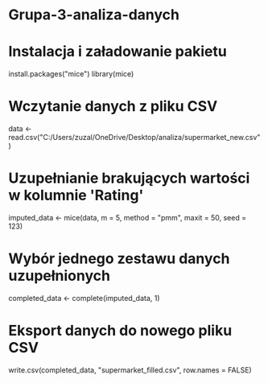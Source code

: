# Grupa-3-analiza-danych
# Instalacja i załadowanie pakietu
install.packages("mice")
library(mice)

# Wczytanie danych z pliku CSV
data <- read.csv("C:/Users/zuzal/OneDrive/Desktop/analiza/supermarket_new.csv")

# Uzupełnianie brakujących wartości w kolumnie 'Rating'
imputed_data <- mice(data, m = 5, method = "pmm", maxit = 50, seed = 123)

# Wybór jednego zestawu danych uzupełnionych
completed_data <- complete(imputed_data, 1)

# Eksport danych do nowego pliku CSV
write.csv(completed_data, "supermarket_filled.csv", row.names = FALSE)
